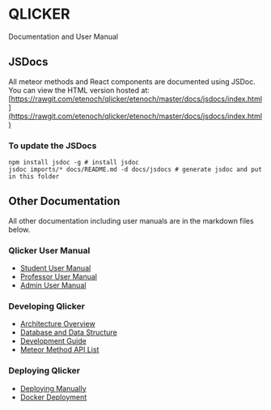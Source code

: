 # QLICKER

Documentation and User Manual

## JSDocs
All meteor methods and React components are documented using JSDoc.
You can view the HTML version hosted at: 
[https://rawgit.com/etenoch/qlicker/etenoch/master/docs/jsdocs/index.html](https://rawgit.com/etenoch/qlicker/etenoch/master/docs/jsdocs/index.html)

### To update the JSDocs
```
npm install jsdoc -g # install jsdoc
jsdoc imports/* docs/README.md -d docs/jsdocs # generate jsdoc and put in this folder
```

## Other Documentation
All other documentation including user manuals are in the markdown files below.
### Qlicker User Manual
* [Student User Manual](/etenoch/qlicker/blob/master/docs/UserManual-Student.md)
* [Professor User Manual](/etenoch/qlicker/blob/master/docs/UserManual-Professor.md)
* [Admin User Manual](/etenoch/qlicker/blob/master/docs/UserManual-Admin.md)

### Developing Qlicker
* [Architecture Overview](/etenoch/qlicker/blob/master/docs/Development-Architecture-Overview.md)
* [Database and Data Structure](/etenoch/qlicker/blob/master/docs/Development-Data.md)
* [Development Guide](/etenoch/qlicker/blob/master/docs/Development-Guide.md)
* [Meteor Method API List](/etenoch/qlicker/blob/master/docs/Development-Meteor-Methods.md)

### Deploying Qlicker
* [Deploying Manually](/etenoch/qlicker/blob/master/docs/Deploying.md)
* [Docker Deployment](/etenoch/qlicker/blob/master/docs/Docker.md)